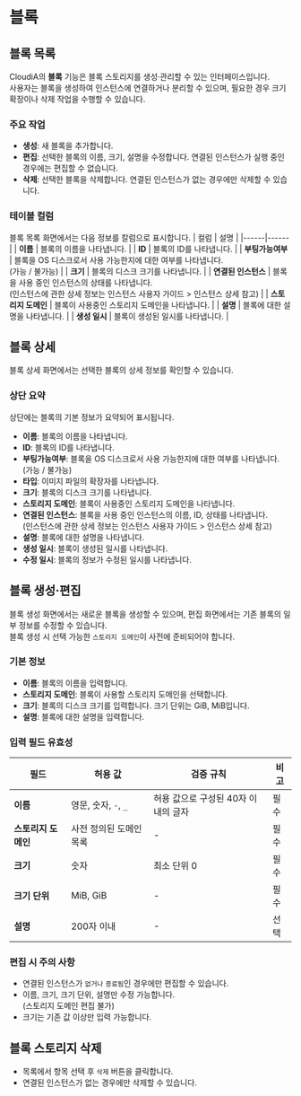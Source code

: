 # 블록

## 블록 목록
CloudiA의 **블록** 기능은 블록 스토리지를 생성·관리할 수 있는 인터페이스입니다.  
사용자는 블록을 생성하여 인스턴스에 연결하거나 분리할 수 있으며, 필요한 경우 크기 확장이나 삭제 작업을 수행할 수 있습니다.

### 주요 작업
- **생성**: 새 블록을 추가합니다.  
- **편집**: 선택한 블록의 이름, 크기, 설명을 수정합니다. 연결된 인스턴스가 실행 중인 경우에는 편집할 수 없습니다.
- **삭제**: 선택한 블록을 삭제합니다. 연결된 인스턴스가 없는 경우에만 삭제할 수 있습니다.

### 테이블 컬럼
블록 목록 화면에서는 다음 정보를 칼럼으로 표시합니다.
| 컬럼 | 설명 |
|------|------|
| **이름** | 블록의 이름을 나타냅니다. |
| **ID** | 블록의 ID를 나타냅니다. |
| **부팅가능여부** | 블록을 OS 디스크로서 사용 가능한지에 대한 여부를 나타냅니다.<br>(가능 / 불가능) |
| **크기** | 블록의 디스크 크기를 나타냅니다. |
| **연결된 인스턴스** | 블록을 사용 중인 인스턴스의 상태를 나타냅니다.<br>(인스턴스에 관한 상세 정보는 인스턴스 사용자 가이드 > 인스턴스 상세 참고) |
| **스토리지 도메인** | 블록이 사용중인 스토리지 도메인을 나타냅니다. |
| **설명** | 블록에 대한 설명을 나타냅니다. |
| **생성 일시** | 블록이 생성된 일시를 나타냅니다. |

## 블록 상세
블록 상세 화면에서는 선택한 블록의 상세 정보를 확인할 수 있습니다.

### 상단 요약
상단에는 블록의 기본 정보가 요약되어 표시됩니다.
- **이름**: 블록의 이름을 나타냅니다.
- **ID**: 블록의 ID를 나타냅니다.
- **부팅가능여부**: 블록을 OS 디스크로서 사용 가능한지에 대한 여부를 나타냅니다.<br>(가능 / 불가능)
- **타입**: 이미지 파일의 확장자를 나타냅니다.
- **크기**: 블록의 디스크 크기를 나타냅니다.
- **스토리지 도메인**: 블록이 사용중인 스토리지 도메인을 나타냅니다.
- **연결된 인스턴스**: 블록을 사용 중인 인스턴스의 이름, ID, 상태를 나타냅니다.<br>(인스턴스에 관한 상세 정보는 인스턴스 사용자 가이드 > 인스턴스 상세 참고)
- **설명**: 블록에 대한 설명을 나타냅니다.
- **생성 일시**: 블록이 생성된 일시를 나타냅니다.
- **수정 일시**: 블록의 정보가 수정된 일시를 나타냅니다.

## 블록 생성·편집
블록 생성 화면에서는 새로운 블록을 생성할 수 있으며, 편집 화면에서는 기존 블록의 일부 정보를 수정할 수 있습니다.  
블록 생성 시 선택 가능한 `스토리지 도메인`이 사전에 준비되어야 합니다.

### 기본 정보
- **이름**: 블록의 이름을 입력합니다.
- **스토리지 도메인**: 블록이 사용할 스토리지 도메인을 선택합니다.
- **크기**: 블록의 디스크 크기를 입력합니다. 크기 단위는 GiB, MiB입니다.
- **설명**: 블록에 대한 설명을 입력합니다.

### 입력 필드 유효성
| 필드 | 허용 값 | 검증 규칙 | 비고 |
|------|----------|------------|------|
| **이름** | 영문, 숫자, `-`, `_` | 허용 값으로 구성된 40자 이내의 글자 | 필수 |
| **스토리지 도메인** | 사전 정의된 도메인 목록 | - | 필수 |
| **크기** | 숫자 | 최소 단위 0 | 필수 |
| **크기 단위** | MiB, GiB | - | 필수 |
| **설명** | 200자 이내 | - | 선택 |

### 편집 시 주의 사항
- 연결된 인스턴스가 `없거나` `종료됨`인 경우에만 편집할 수 있습니다.
- 이름, 크기, 크기 단위, 설명만 수정 가능합니다.<br>(스토리지 도메인 편집 불가)
- 크기는 기존 값 이상만 입력 가능합니다.

## 블록 스토리지 삭제
- 목록에서 항목 선택 후 `삭제` 버튼을 클릭합니다.
- 연결된 인스턴스가 없는 경우에만 삭제할 수 있습니다.
